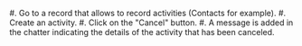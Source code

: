 #. Go to a record that allows to record activities (Contacts for example).
#. Create an activity.
#. Click on the "Cancel" button.
#. A message is added in the chatter indicating the details of the activity that has been canceled.
